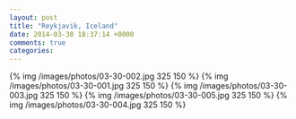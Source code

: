```yaml
---
layout: post
title: "Reykjavik, Iceland"
date: 2014-03-30 18:37:14 +0000
comments: true
categories: 
---
```

{% img /images/photos/03-30-002.jpg 325 150 %}
{% img /images/photos/03-30-001.jpg 325 150 %}
{% img /images/photos/03-30-003.jpg 325 150 %}
{% img /images/photos/03-30-005.jpg 325 150 %}
{% img /images/photos/03-30-004.jpg 325 150 %}
